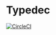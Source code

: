 # Typedec

[![CircleCI](https://circleci.com/gh/ekenigs/typedec.svg?style=svg&circle-token=8feaceb705ad2091139caa70e6c2e3a8a2e9d755)](https://circleci.com/gh/ekenigs/typedec)
